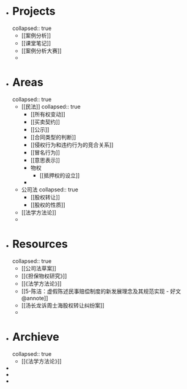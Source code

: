 - # Projects
  collapsed:: true
	- [[案例分析]]
	- [[课堂笔记]]
	- [[案例分析大赛]]
	-
- # Areas
  collapsed:: true
	- [[民法]]
	  collapsed:: true
		- [[所有权变动]]
		- [[买卖契约]]
		- [[公示]]
		- [[合同类型的判断]]
		- [[侵权行为和违约行为的竞合关系]]
		- [[冒名行为]]
		- [[意思表示]]
		- 物权
			- [[抵押权的设立]]
		-
	- 公司法
	  collapsed:: true
		- [[股权转让]]
		- [[股权的性质]]
	- [[法学方法论]]
	-
- # Resources
  collapsed:: true
	- [[公司法草案]]
	- [[《担保物权研究》]]
	- [[《法学方法论》]]
	- [[5-陈洁：虚假陈述民事赔偿制度的新发展理念及其规范实现 - 好文@annote]]
	- [[汤长龙诉周士海股权转让纠纷案]]
	-
- # Archieve
  collapsed:: true
	- [[《法学方法论》]]
-
-
-
